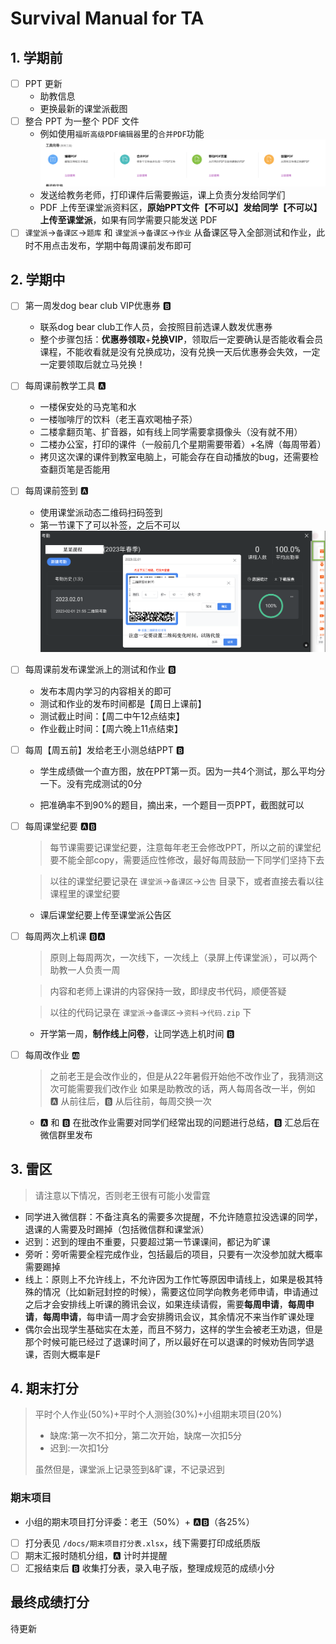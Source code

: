 # Survival Manual for TA

## 1. 学期前

- [ ] PPT 更新
  - 助教信息
  - 更换最新的课堂派截图
- [ ] 整合 PPT 为一整个 PDF 文件
  - 例如使用`福昕高级PDF编辑器`里的`合并PDF`功能![](pics/fuxin.png)
  - 发送给教务老师，打印课件后需要搬运，课上负责分发给同学们
  - PDF 上传至课堂派资料区，**原始PPT文件【不可以】发给同学【不可以】上传至课堂派**，如果有同学需要只能发送 PDF
- [ ] `课堂派`->`备课区`->`题库` 和 `课堂派`->`备课区`->`作业` 从备课区导入全部测试和作业，此时不用点击发布，学期中每周课前发布即可

## 2. 学期中
- [ ] 第一周发dog bear club VIP优惠券 🅱️
  - 联系dog bear club工作人员，会按照目前选课人数发优惠券
  - 整个步骤包括：**优惠券领取**+**兑换VIP**，领取后一定要确认是否能收看会员课程，不能收看就是没有兑换成功，没有兑换一天后优惠券会失效，一定一定要领取后就立马兑换！

- [ ] 每周课前教学工具 🅰️
  - 一楼保安处的马克笔和水
  - 一楼咖啡厅的饮料（老王喜欢喝柚子茶）
  - 二楼拿翻页笔、扩音器，如有线上同学需要拿摄像头（没有就不用）
  - 二楼办公室，打印的课件（一般前几个星期需要带着）+名牌（每周带着）
  - 拷贝这次课的课件到教室电脑上，可能会存在自动播放的bug，还需要检查翻页笔是否能用
- [ ] 每周课前签到 🅰️
  - 使用课堂派动态二维码扫码签到
  - 第一节课下了可以补签，之后不可以
  ![](pics/kaoqin.png)

- [ ] 每周课前发布课堂派上的测试和作业 🅱️
  - 发布本周内学习的内容相关的即可
  - 测试和作业的发布时间都是【周日上课前】
  - 测试截止时间：【周二中午12点结束】
  - 作业截止时间：【周六晚上11点结束】

- [ ] 每周【周五前】发给老王小测总结PPT 🅱️
  - 学生成绩做一个直方图，放在PPT第一页。因为一共4个测试，那么平均分一下。没有完成测试的0分

  - 把准确率不到90%的题目，摘出来，一个题目一页PPT，截图就可以


- [ ] 每周课堂纪要 🅰️🅱️
  > 每节课需要记课堂纪要，注意每年老王会修改PPT，所以之前的课堂纪要不能全部copy，需要适应性修改，最好每周鼓励一下同学们坚持下去

  > 以往的课堂纪要记录在 `课堂派`->`备课区`->`公告` 目录下，或者直接去看以往课程里的课堂纪要
  
  - 课后课堂纪要上传至课堂派公告区


- [ ] 每周两次上机课 🅱️🅰️
  > 原则上每周两次，一次线下，一次线上（录屏上传课堂派），可以两个助教一人负责一周

  > 内容和老师上课讲的内容保持一致，即绿皮书代码，顺便答疑

  > 以往的代码记录在 `课堂派`->`备课区`->`资料`->`代码.zip` 下

  - 开学第一周，**制作线上问卷**，让同学选上机时间 🅱️

- [ ] 每周改作业 🆎
  > 之前老王是会改作业的，但是从22年暑假开始他不改作业了，我猜测这次可能需要我们改作业
  > 如果是助教改的话，两人每周各改一半，例如 🅰️ 从前往后，🅱️ 从后往前，每周交换一次
  - 🅰️ 和 🅱️ 在批改作业需要对同学们经常出现的问题进行总结，🅱️ 汇总后在微信群里发布
  

## 3. 雷区

> 请注意以下情况，否则老王很有可能小发雷霆

- 同学进入微信群：不备注真名的需要多次提醒，不允许随意拉没选课的同学，退课的人需要及时踢掉（包括微信群和课堂派）
- 迟到：迟到的理由不重要，只要超过第一节课课间，都记为旷课
- 旁听：旁听需要全程完成作业，包括最后的项目，只要有一次没参加就大概率需要踢掉
- 线上：原则上不允许线上，不允许因为工作忙等原因申请线上，如果是极其特殊的情况（比如新冠封控的时候），需要这位同学向教务老师申请，申请通过之后才会安排线上听课的腾讯会议，如果连续请假，需要**每周申请**，**每周申请**，**每周申请**，每申请一周才会安排腾讯会议，其余情况不来当作旷课处理
- 偶尔会出现学生基础实在太差，而且不努力，这样的学生会被老王劝退，但是那个时候可能已经过了退课时间了，所以最好在可以退课的时候劝告同学退课，否则大概率是F

## 4. 期末打分

> 平时个人作业(50%)+平时个人测验(30%)+小组期末项目(20%)
> - 缺席:第一次不扣分，第二次开始，缺席一次扣5分
> - 迟到:一次扣1分
> 
> 虽然但是，课堂派上记录签到&旷课，不记录迟到

### 期末项目

- 小组的期末项目打分评委：老王（50%）+ 🅰️🅱️（各25%）
- [ ] 打分表见 `/docs/期末项目打分表.xlsx`，线下需要打印成纸质版
- [ ] 期末汇报时随机分组，🅰️ 计时并提醒
- [ ] 汇报结束后 🅱️ 收集打分表，录入电子版，整理成规范的成绩小分

## 最终成绩打分

待更新